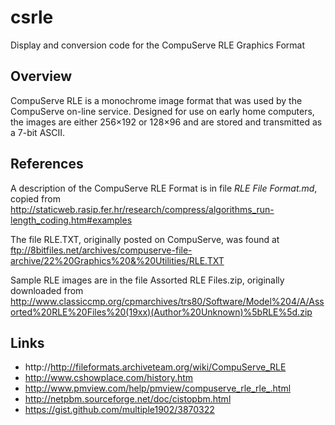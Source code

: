 # csrle
Display and conversion code for the CompuServe RLE Graphics Format

## Overview
CompuServe RLE is a monochrome image format that was used by the CompuServe on-line service. 
Designed for use on early home computers, the images are either 256×192 or 128×96 and are 
stored and transmitted as a 7-bit ASCII.

## References
A description of the CompuServe RLE Format is in file *RLE File Format.md*, copied from 
http://staticweb.rasip.fer.hr/research/compress/algorithms_run-length_coding.htm#examples

The file RLE.TXT, originally posted on CompuServe, was found at 
ftp://8bitfiles.net/archives/compuserve-file-archive/22%20Graphics%20&%20Utilities/RLE.TXT 

Sample RLE images are in the file Assorted RLE Files.zip, originally downloaded from 
http://www.classiccmp.org/cpmarchives/trs80/Software/Model%204/A/Assorted%20RLE%20Files%20(19xx)(Author%20Unknown)%5bRLE%5d.zip

## Links
* http://http://fileformats.archiveteam.org/wiki/CompuServe_RLE
* http://www.cshowplace.com/history.htm
* http://www.pmview.com/help/pmview/compuserve_rle_rle_.html
* http://netpbm.sourceforge.net/doc/cistopbm.html
* https://gist.github.com/multiple1902/3870322

